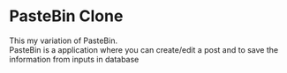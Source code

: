 <h1>PasteBin Clone</h1>
<p>This my variation of PasteBin.<br> PasteBin is a application where you can create/edit a post and to save the information from inputs in database</p>
